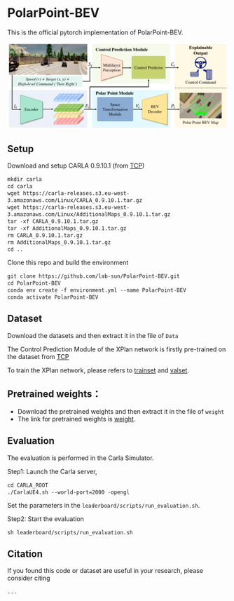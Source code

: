 # PolarPoint-BEV
This is the official pytorch implementation of PolarPoint-BEV.

![image](images/network.png)

## Setup
Download and setup CARLA 0.9.10.1 (from [TCP](https://github.com/OpenDriveLab/TCP))
```
mkdir carla
cd carla
wget https://carla-releases.s3.eu-west-3.amazonaws.com/Linux/CARLA_0.9.10.1.tar.gz
wget https://carla-releases.s3.eu-west-3.amazonaws.com/Linux/AdditionalMaps_0.9.10.1.tar.gz
tar -xf CARLA_0.9.10.1.tar.gz
tar -xf AdditionalMaps_0.9.10.1.tar.gz
rm CARLA_0.9.10.1.tar.gz
rm AdditionalMaps_0.9.10.1.tar.gz
cd ..
```

Clone this repo and build the environment

```
git clone https://github.com/lab-sun/PolarPoint-BEV.git
cd PolarPoint-BEV
conda env create -f environment.yml --name PolarPoint-BEV
conda activate PolarPoint-BEV
```


## Dataset
Download the datasets and then extract it in the file of `Data`

The Control Prediction Module of the XPlan network is firstly pre-trained on the dataset from [TCP](https://github.com/OpenDriveLab/TCP)

To train the XPlan network, please refers to [trainset](https://drive.google.com/file/d/1BV7juPDZWJPMduMZSwvXjAmAfEZabnAT/view?usp=sharing) and [valset](https://drive.google.com/file/d/1iObCyK23NPzrhzvR3J1XvHiLZ9tjOimk/view?usp=sharing).

## Pretrained weights：
* Download the pretrained weights and then extract it in the file of `weight`
* The link for pretrained weights is [weight](https://drive.google.com/file/d/1jKBGd5nwtHNjDoT114CoiO1lSBj6tds9/view?usp=sharing).

## Evaluation
The evaluation is performed in the Carla Simulator.

Step1: Launch the Carla server,
```
cd CARLA_ROOT
./CarlaUE4.sh --world-port=2000 -opengl
```
Set the parameters in the ``leaderboard/scripts/run_evaluation.sh``.

Step2: Start the evaluation

```
sh leaderboard/scripts/run_evaluation.sh
```



## Citation
If you found this code or dataset are useful in your research, please consider citing
```
...
```
